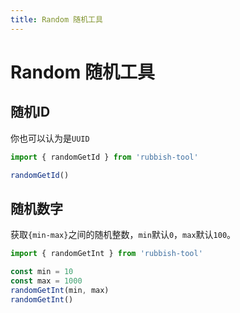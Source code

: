 ```yaml
---
title: Random 随机工具
---
```


# Random 随机工具


## 随机ID

你也可以认为是`UUID`

```js
import { randomGetId } from 'rubbish-tool'

randomGetId()
```

## 随机数字

获取`{min-max}`之间的随机整数，`min`默认`0`，`max`默认`100`。

```js
import { randomGetInt } from 'rubbish-tool'

const min = 10
const max = 1000
randomGetInt(min, max)
randomGetInt()
```